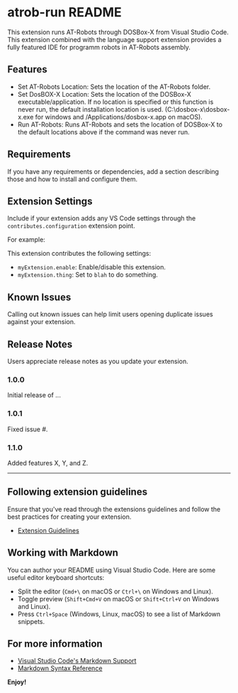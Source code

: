 # atrob-run README

This extension runs AT-Robots through DOSBox-X from Visual Studio Code. This extension combined with the language support extension provides a fully featured IDE for programm robots in AT-Robots assembly.

## Features

- Set AT-Robots Location: Sets the location of the AT-Robots folder.
- Set DosBOX-X Location: Sets the location of the DOSBox-X executable/application. If no location is specified or this function is never run, the default installation location is used. (C:\\dosbox-x\\dosbox-x.exe for windows and /Applications/dosbox-x.app on macOS).
 - Run AT-Robots: Runs AT-Robots and sets the location of DOSBox-X to the default locations above if the command was never run.

## Requirements

If you have any requirements or dependencies, add a section describing those and how to install and configure them.

## Extension Settings

Include if your extension adds any VS Code settings through the `contributes.configuration` extension point.

For example:

This extension contributes the following settings:

* `myExtension.enable`: Enable/disable this extension.
* `myExtension.thing`: Set to `blah` to do something.

## Known Issues

Calling out known issues can help limit users opening duplicate issues against your extension.

## Release Notes

Users appreciate release notes as you update your extension.

### 1.0.0

Initial release of ...

### 1.0.1

Fixed issue #.

### 1.1.0

Added features X, Y, and Z.

---

## Following extension guidelines

Ensure that you've read through the extensions guidelines and follow the best practices for creating your extension.

* [Extension Guidelines](https://code.visualstudio.com/api/references/extension-guidelines)

## Working with Markdown

You can author your README using Visual Studio Code. Here are some useful editor keyboard shortcuts:

* Split the editor (`Cmd+\` on macOS or `Ctrl+\` on Windows and Linux).
* Toggle preview (`Shift+Cmd+V` on macOS or `Shift+Ctrl+V` on Windows and Linux).
* Press `Ctrl+Space` (Windows, Linux, macOS) to see a list of Markdown snippets.

## For more information

* [Visual Studio Code's Markdown Support](http://code.visualstudio.com/docs/languages/markdown)
* [Markdown Syntax Reference](https://help.github.com/articles/markdown-basics/)

**Enjoy!**
